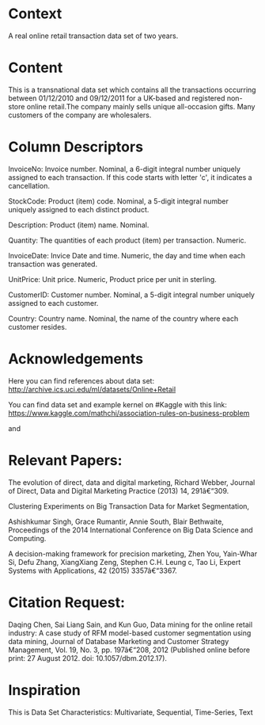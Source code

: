# Context
A real online retail transaction data set of two years.


# Content
This is a transnational data set which contains all the transactions occurring between 01/12/2010 and 09/12/2011 for a UK-based and registered non-store online retail.The company mainly sells unique all-occasion gifts. Many customers of the company are wholesalers.

# Column Descriptors
InvoiceNo: Invoice number. Nominal, a 6-digit integral number uniquely assigned to each transaction. If this code starts with letter 'c', it indicates a cancellation.

StockCode: Product (item) code. Nominal, a 5-digit integral number uniquely assigned to each distinct product.

Description: Product (item) name. Nominal.

Quantity: The quantities of each product (item) per transaction. Numeric.

InvoiceDate: Invice Date and time. Numeric, the day and time when each transaction was generated.

UnitPrice: Unit price. Numeric, Product price per unit in sterling.

CustomerID: Customer number. Nominal, a 5-digit integral number uniquely assigned to each customer.

Country: Country name. Nominal, the name of the country where each customer resides.

# Acknowledgements
Here you can find references about data set:
http://archive.ics.uci.edu/ml/datasets/Online+Retail

You can find data set and example kernel on #Kaggle with this link:
https://www.kaggle.com/mathchi/association-rules-on-business-problem

and

# Relevant Papers:
The evolution of direct, data and digital marketing, Richard Webber, Journal of Direct, Data and Digital Marketing Practice (2013) 14, 291â€“309.

Clustering Experiments on Big Transaction Data for Market Segmentation,

Ashishkumar Singh, Grace Rumantir, Annie South, Blair Bethwaite, Proceedings of the 2014 International Conference on Big Data Science and Computing.

A decision-making framework for precision marketing, Zhen You, Yain-Whar Si, Defu Zhang, XiangXiang Zeng, Stephen C.H. Leung c, Tao Li, Expert Systems with Applications, 42 (2015) 3357â€“3367.

# Citation Request:
Daqing Chen, Sai Liang Sain, and Kun Guo, Data mining for the online retail industry: A case study of RFM model-based customer segmentation using data mining, Journal of Database Marketing and Customer Strategy Management, Vol. 19, No. 3, pp. 197â€“208, 2012 (Published online before print: 27 August 2012. doi: 10.1057/dbm.2012.17).

# Inspiration
This is Data Set Characteristics: Multivariate, Sequential, Time-Series, Text
